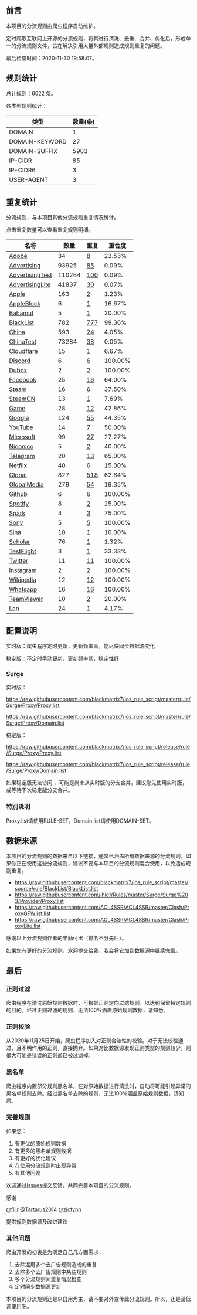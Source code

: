 # 

## 前言

本项目的分流规则由爬虫程序自动维护。

定时爬取互联网上开源的分流规则，将其进行清洗、去重、合并、优化后，形成单一的分流规则文件，旨在解决引用大量外部规则造成规则重复的问题。



最后检查时间：2020-11-30 19:58:07。

## 规则统计

总计规则：6022 条。

各类型规则统计：

| 类型 | 数量(条) |
| ---- | ---- |
| DOMAIN | 1 |
| DOMAIN-KEYWORD | 27 |
| DOMAIN-SUFFIX | 5903 |
| IP-CIDR | 85 |
| IP-CIDR6 | 3 |
| USER-AGENT | 3 |
## 重复统计

分流规则，与本项目其他分流规则重复情况统计。

点击重复数量可以查看重复规则明细。

| 名称 | 数量 | 重复 | 重合度 |
| ---- | ---- | ---- | ------ |
|  [Adobe](https://github.com/blackmatrix7/ios_rule_script/tree/master/rule/Surge/Adobe)    | 34   | [8](https://github.com/blackmatrix7/ios_rule_script/tree/master/rule/Surge/Proxy/Repeat/Adobe.list)   |   23.53%  |
|  [Advertising](https://github.com/blackmatrix7/ios_rule_script/tree/master/rule/Surge/Advertising)    | 93925   | [85](https://github.com/blackmatrix7/ios_rule_script/tree/master/rule/Surge/Proxy/Repeat/Advertising.list)   |   0.09%  |
|  [AdvertisingTest](https://github.com/blackmatrix7/ios_rule_script/tree/master/rule/Surge/AdvertisingTest)    | 110264   | [100](https://github.com/blackmatrix7/ios_rule_script/tree/master/rule/Surge/Proxy/Repeat/AdvertisingTest.list)   |   0.09%  |
|  [AdvertisingLite](https://github.com/blackmatrix7/ios_rule_script/tree/master/rule/Surge/AdvertisingLite)    | 41837   | [30](https://github.com/blackmatrix7/ios_rule_script/tree/master/rule/Surge/Proxy/Repeat/AdvertisingLite.list)   |   0.07%  |
|  [Apple](https://github.com/blackmatrix7/ios_rule_script/tree/master/rule/Surge/Apple)    | 163   | [2](https://github.com/blackmatrix7/ios_rule_script/tree/master/rule/Surge/Proxy/Repeat/Apple.list)   |   1.23%  |
|  [AppleBlock](https://github.com/blackmatrix7/ios_rule_script/tree/master/rule/Surge/AppleBlock)    | 6   | [1](https://github.com/blackmatrix7/ios_rule_script/tree/master/rule/Surge/Proxy/Repeat/AppleBlock.list)   |   16.67%  |
|  [Bahamut](https://github.com/blackmatrix7/ios_rule_script/tree/master/rule/Surge/Bahamut)    | 5   | [1](https://github.com/blackmatrix7/ios_rule_script/tree/master/rule/Surge/Proxy/Repeat/Bahamut.list)   |   20.00%  |
|  [BlackList](https://github.com/blackmatrix7/ios_rule_script/tree/master/rule/Surge/BlackList)    | 782   | [777](https://github.com/blackmatrix7/ios_rule_script/tree/master/rule/Surge/Proxy/Repeat/BlackList.list)   |   99.36%  |
|  [China](https://github.com/blackmatrix7/ios_rule_script/tree/master/rule/Surge/China)    | 593   | [24](https://github.com/blackmatrix7/ios_rule_script/tree/master/rule/Surge/Proxy/Repeat/China.list)   |   4.05%  |
|  [ChinaTest](https://github.com/blackmatrix7/ios_rule_script/tree/master/rule/Surge/ChinaTest)    | 73284   | [38](https://github.com/blackmatrix7/ios_rule_script/tree/master/rule/Surge/Proxy/Repeat/ChinaTest.list)   |   0.05%  |
|  [Cloudflare](https://github.com/blackmatrix7/ios_rule_script/tree/master/rule/Surge/Cloudflare)    | 15   | [1](https://github.com/blackmatrix7/ios_rule_script/tree/master/rule/Surge/Proxy/Repeat/Cloudflare.list)   |   6.67%  |
|  [Discord](https://github.com/blackmatrix7/ios_rule_script/tree/master/rule/Surge/Discord)    | 6   | [6](https://github.com/blackmatrix7/ios_rule_script/tree/master/rule/Surge/Proxy/Repeat/Discord.list)   |   100.00%  |
|  [Dubox](https://github.com/blackmatrix7/ios_rule_script/tree/master/rule/Surge/Dubox)    | 2   | [2](https://github.com/blackmatrix7/ios_rule_script/tree/master/rule/Surge/Proxy/Repeat/Dubox.list)   |   100.00%  |
|  [Facebook](https://github.com/blackmatrix7/ios_rule_script/tree/master/rule/Surge/Facebook)    | 25   | [16](https://github.com/blackmatrix7/ios_rule_script/tree/master/rule/Surge/Proxy/Repeat/Facebook.list)   |   64.00%  |
|  [Steam](https://github.com/blackmatrix7/ios_rule_script/tree/master/rule/Surge/Steam)    | 16   | [6](https://github.com/blackmatrix7/ios_rule_script/tree/master/rule/Surge/Proxy/Repeat/Steam.list)   |   37.50%  |
|  [SteamCN](https://github.com/blackmatrix7/ios_rule_script/tree/master/rule/Surge/SteamCN)    | 13   | [1](https://github.com/blackmatrix7/ios_rule_script/tree/master/rule/Surge/Proxy/Repeat/SteamCN.list)   |   7.69%  |
|  [Game](https://github.com/blackmatrix7/ios_rule_script/tree/master/rule/Surge/Game)    | 28   | [12](https://github.com/blackmatrix7/ios_rule_script/tree/master/rule/Surge/Proxy/Repeat/Game.list)   |   42.86%  |
|  [Google](https://github.com/blackmatrix7/ios_rule_script/tree/master/rule/Surge/Google)    | 124   | [55](https://github.com/blackmatrix7/ios_rule_script/tree/master/rule/Surge/Proxy/Repeat/Google.list)   |   44.35%  |
|  [YouTube](https://github.com/blackmatrix7/ios_rule_script/tree/master/rule/Surge/YouTube)    | 14   | [7](https://github.com/blackmatrix7/ios_rule_script/tree/master/rule/Surge/Proxy/Repeat/YouTube.list)   |   50.00%  |
|  [Microsoft](https://github.com/blackmatrix7/ios_rule_script/tree/master/rule/Surge/Microsoft)    | 99   | [27](https://github.com/blackmatrix7/ios_rule_script/tree/master/rule/Surge/Proxy/Repeat/Microsoft.list)   |   27.27%  |
|  [Niconico](https://github.com/blackmatrix7/ios_rule_script/tree/master/rule/Surge/Niconico)    | 5   | [2](https://github.com/blackmatrix7/ios_rule_script/tree/master/rule/Surge/Proxy/Repeat/Niconico.list)   |   40.00%  |
|  [Telegram](https://github.com/blackmatrix7/ios_rule_script/tree/master/rule/Surge/Telegram)    | 20   | [13](https://github.com/blackmatrix7/ios_rule_script/tree/master/rule/Surge/Proxy/Repeat/Telegram.list)   |   65.00%  |
|  [Netflix](https://github.com/blackmatrix7/ios_rule_script/tree/master/rule/Surge/Netflix)    | 40   | [6](https://github.com/blackmatrix7/ios_rule_script/tree/master/rule/Surge/Proxy/Repeat/Netflix.list)   |   15.00%  |
|  [Global](https://github.com/blackmatrix7/ios_rule_script/tree/master/rule/Surge/Global)    | 827   | [518](https://github.com/blackmatrix7/ios_rule_script/tree/master/rule/Surge/Proxy/Repeat/Global.list)   |   62.64%  |
|  [GlobalMedia](https://github.com/blackmatrix7/ios_rule_script/tree/master/rule/Surge/GlobalMedia)    | 279   | [54](https://github.com/blackmatrix7/ios_rule_script/tree/master/rule/Surge/Proxy/Repeat/GlobalMedia.list)   |   19.35%  |
|  [Github](https://github.com/blackmatrix7/ios_rule_script/tree/master/rule/Surge/Github)    | 6   | [6](https://github.com/blackmatrix7/ios_rule_script/tree/master/rule/Surge/Proxy/Repeat/Github.list)   |   100.00%  |
|  [Spotify](https://github.com/blackmatrix7/ios_rule_script/tree/master/rule/Surge/Spotify)    | 8   | [2](https://github.com/blackmatrix7/ios_rule_script/tree/master/rule/Surge/Proxy/Repeat/Spotify.list)   |   25.00%  |
|  [Spark](https://github.com/blackmatrix7/ios_rule_script/tree/master/rule/Surge/Spark)    | 4   | [3](https://github.com/blackmatrix7/ios_rule_script/tree/master/rule/Surge/Proxy/Repeat/Spark.list)   |   75.00%  |
|  [Sony](https://github.com/blackmatrix7/ios_rule_script/tree/master/rule/Surge/Sony)    | 5   | [5](https://github.com/blackmatrix7/ios_rule_script/tree/master/rule/Surge/Proxy/Repeat/Sony.list)   |   100.00%  |
|  [Sina](https://github.com/blackmatrix7/ios_rule_script/tree/master/rule/Surge/Sina)    | 10   | [1](https://github.com/blackmatrix7/ios_rule_script/tree/master/rule/Surge/Proxy/Repeat/Sina.list)   |   10.00%  |
|  [Scholar](https://github.com/blackmatrix7/ios_rule_script/tree/master/rule/Surge/Scholar)    | 76   | [1](https://github.com/blackmatrix7/ios_rule_script/tree/master/rule/Surge/Proxy/Repeat/Scholar.list)   |   1.32%  |
|  [TestFlight](https://github.com/blackmatrix7/ios_rule_script/tree/master/rule/Surge/TestFlight)    | 3   | [1](https://github.com/blackmatrix7/ios_rule_script/tree/master/rule/Surge/Proxy/Repeat/TestFlight.list)   |   33.33%  |
|  [Twitter](https://github.com/blackmatrix7/ios_rule_script/tree/master/rule/Surge/Twitter)    | 11   | [11](https://github.com/blackmatrix7/ios_rule_script/tree/master/rule/Surge/Proxy/Repeat/Twitter.list)   |   100.00%  |
|  [Instagram](https://github.com/blackmatrix7/ios_rule_script/tree/master/rule/Surge/Instagram)    | 2   | [2](https://github.com/blackmatrix7/ios_rule_script/tree/master/rule/Surge/Proxy/Repeat/Instagram.list)   |   100.00%  |
|  [Wikipedia](https://github.com/blackmatrix7/ios_rule_script/tree/master/rule/Surge/Wikipedia)    | 12   | [12](https://github.com/blackmatrix7/ios_rule_script/tree/master/rule/Surge/Proxy/Repeat/Wikipedia.list)   |   100.00%  |
|  [Whatsapp](https://github.com/blackmatrix7/ios_rule_script/tree/master/rule/Surge/Whatsapp)    | 16   | [16](https://github.com/blackmatrix7/ios_rule_script/tree/master/rule/Surge/Proxy/Repeat/Whatsapp.list)   |   100.00%  |
|  [TeamViewer](https://github.com/blackmatrix7/ios_rule_script/tree/master/rule/Surge/TeamViewer)    | 10   | [2](https://github.com/blackmatrix7/ios_rule_script/tree/master/rule/Surge/Proxy/Repeat/TeamViewer.list)   |   20.00%  |
|  [Lan](https://github.com/blackmatrix7/ios_rule_script/tree/master/rule/Surge/Lan)    | 24   | [1](https://github.com/blackmatrix7/ios_rule_script/tree/master/rule/Surge/Proxy/Repeat/Lan.list)   |   4.17%  |
## 配置说明

实时版：爬虫程序定时更新，更新频率高，能尽快同步数据源变化

稳定版：不定时手动更新，更新频率低，稳定性好

### Surge 
实时版：

https://raw.githubusercontent.com/blackmatrix7/ios_rule_script/master/rule/Surge/Proxy/Proxy.list

https://raw.githubusercontent.com/blackmatrix7/ios_rule_script/master/rule/Surge/Proxy/Domain.list

稳定版：

https://raw.githubusercontent.com/blackmatrix7/ios_rule_script/release/rule/Surge/Proxy/Proxy.list

https://raw.githubusercontent.com/blackmatrix7/ios_rule_script/release/rule/Surge/Proxy/Domain.list

如果稳定版无法访问 ，可能是尚未从实时版的分支合并，建议您先使用实时版，或等待下次稳定版分支合并。

### 特别说明

Proxy.list请使用RULE-SET，Domain.list请使用DOMAIN-SET。

## 数据来源

本项目的分流规则的数据来自以下链接，通常已涵盖所有数据来源的分流规则。如果你正在使用这些分流规则，建议不要与本项目的分流规则混合使用，以免造成规则重复。

- https://raw.githubusercontent.com/blackmatrix7/ios_rule_script/master/source/rule/BlackList/BlackList.list
- https://raw.githubusercontent.com/lhie1/Rules/master/Surge/Surge%203/Provider/Proxy.list
- https://raw.githubusercontent.com/ACL4SSR/ACL4SSR/master/Clash/ProxyGFWlist.list
- https://raw.githubusercontent.com/ACL4SSR/ACL4SSR/master/Clash/ProxyLite.list


感谢以上分流规则作者的辛勤付出（排名不分先后）。

如果您有更好的分流规则，欢迎提交给我，我会将它加到数据源中继续完善。

## 最后

### 正则过滤

爬虫程序在清洗原始规则数据时，可根据正则定向过滤规则，以达到保留特定规则的目的。经过正则过滤的规则，无法100%涵盖原始规则数据，请知悉。

### 正则校验

从2020年11月25日开始，爬虫程序加入对正则合法性的校验。对于无法校验通过，且不明作用的正则，直接抛弃。如果对比数据源发现正则类型的规则较少，则很大可能是错误的正则都已被过滤掉。

### 黑名单

爬虫程序内置部分规则黑名单，在对原始数据进行清洗时，自动将可能引起异常的黑名单规则去除。经过黑名单去除的规则，无法100%涵盖原始规则数据，请知悉。

### 完善规则

如果您：

1. 有更优的原始规则数据
2. 有更多的黑名单规则数据
3. 有更好的优化建议
4. 在使用分流规则时出现异常
5. 有其他问题

欢迎通过[issues](https://github.com/blackmatrix7/ios_rule_script/issues/new)提交反馈，共同完善本项目的分流规则。

感谢

[@fiiir](https://github.com/fiiir) [@Tartarus2014](https://github.com/Tartarus2014) [@zjcfynn](https://github.com/zjcfynn) 

提供规则数据源及改进建议

### 其他问题

爬虫开发的初衷是为满足自己几方面需求：

1. 去除混用多个去广告规则造成的重复
2. 去除多个去广告规则中某些规则
3. 多个分流规则间重复情况检查
4. 定时同步数据源更新

本项目的分流规则还是以自用为主，请不要对外宣传此分流规则。所以，还是请低调使用吧。